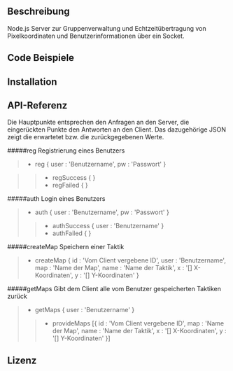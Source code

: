 ## Beschreibung

Node.js Server zur Gruppenverwaltung und Echtzeitübertragung von Pixelkoordinaten und Benutzerinformationen über ein Socket.

## Code Beispiele



## Installation



## API-Referenz

Die Hauptpunkte entsprechen den Anfragen an den Server, die eingerückten Punkte den Antworten an den Client. Das dazugehörige JSON zeigt die erwartetet bzw. die zurückgegebenen Werte.

#####reg
Registrierung eines Benutzers
> * reg
        {
            user : 'Benutzername',
            pw : 'Passwort'
        }

>> * regSuccess
        {
        }
>> * regFailed
        {
        }

#####auth
Login eines Benutzers
> * auth
        {
            user : 'Benutzername',
            pw : 'Passwort'
        }
>> * authSuccess
        {
            user : 'Benutzername'
        }
>> * authFailed
        {
        }

#####createMap
Speichern einer Taktik
> * createMap
        {
            id : 'Vom Client vergebene ID',
            user : 'Benutzername',
            map : 'Name der Map',
            name : 'Name der Taktik',
            x : '[] X-Koordinaten',
            y : '[] Y-Koordinaten'
        }

#####getMaps
Gibt dem Client alle vom Benutzer gespeicherten Taktiken zurück
> * getMaps
        {
            user : 'Benutzername'
        }
>> * provideMaps
		[{
            id : 'Vom Client vergebene ID',
            map : 'Name der Map',
            name : 'Name der Taktik',
            x : '[] X-Koordinaten',
            y : '[] Y-Koordinaten'
        }]

## Lizenz